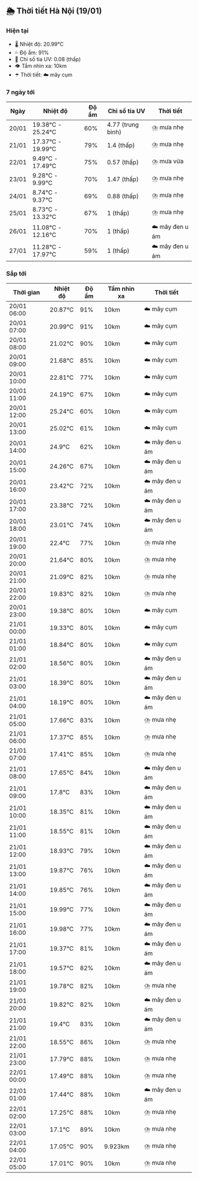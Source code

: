 ## 🌦️ Thời tiết Hà Nội (19/01)

### Hiện tại

- 🌡️ Nhiệt độ: 20.99℃
- 💦 Độ ẩm: 91%
- 🌟 Chỉ số tia UV: 0.08 (thấp)
- 👁️ Tầm nhìn xa: 10km
- ☂️ Thời tiết: ☁️ mây cụm

### 7 ngày tới

| Ngày | Nhiệt độ | Độ ẩm | Chỉ số tia UV | Thời tiết |
| --- | --- | --- | --- | --- |
| 20/01 | 19.38℃ - 25.24℃ | 60% | 4.77 (trung bình) | ⛈️ mưa nhẹ |
| 21/01 | 17.37℃ - 19.99℃ | 79% | 1.4 (thấp) | ⛈️ mưa nhẹ |
| 22/01 | 9.49℃ - 17.49℃ | 75% | 0.57 (thấp) | ⛈️ mưa vừa |
| 23/01 | 9.28℃ - 9.99℃ | 70% | 1.47 (thấp) | ⛈️ mưa nhẹ |
| 24/01 | 8.74℃ - 9.37℃ | 69% | 0.88 (thấp) | ⛈️ mưa nhẹ |
| 25/01 | 8.73℃ - 13.32℃ | 67% | 1 (thấp) | ⛈️ mưa nhẹ |
| 26/01 | 11.08℃ - 12.16℃ | 70% | 1 (thấp) | ☁️ mây đen u ám |
| 27/01 | 11.28℃ - 17.97℃ | 59% | 1 (thấp) | ☁️ mây đen u ám |

### Sắp tới

| Thời gian | Nhiệt độ | Độ ẩm | Tầm nhìn xa | Thời tiết |
| --- | --- | --- | --- | --- |
| 20/01 06:00 | 20.87℃ | 91% | 10km | ☁️ mây cụm |
| 20/01 07:00 | 20.99℃ | 91% | 10km | ☁️ mây cụm |
| 20/01 08:00 | 21.02℃ | 90% | 10km | ☁️ mây cụm |
| 20/01 09:00 | 21.68℃ | 85% | 10km | ☁️ mây cụm |
| 20/01 10:00 | 22.81℃ | 77% | 10km | ☁️ mây cụm |
| 20/01 11:00 | 24.19℃ | 67% | 10km | ☁️ mây cụm |
| 20/01 12:00 | 25.24℃ | 60% | 10km | ☁️ mây cụm |
| 20/01 13:00 | 25.02℃ | 61% | 10km | ☁️ mây cụm |
| 20/01 14:00 | 24.9℃ | 62% | 10km | ☁️ mây đen u ám |
| 20/01 15:00 | 24.26℃ | 67% | 10km | ☁️ mây đen u ám |
| 20/01 16:00 | 23.42℃ | 72% | 10km | ☁️ mây đen u ám |
| 20/01 17:00 | 23.38℃ | 72% | 10km | ☁️ mây đen u ám |
| 20/01 18:00 | 23.01℃ | 74% | 10km | ☁️ mây đen u ám |
| 20/01 19:00 | 22.4℃ | 77% | 10km | ⛈️ mưa nhẹ |
| 20/01 20:00 | 21.64℃ | 80% | 10km | ⛈️ mưa nhẹ |
| 20/01 21:00 | 21.09℃ | 82% | 10km | ⛈️ mưa nhẹ |
| 20/01 22:00 | 19.83℃ | 82% | 10km | ⛈️ mưa nhẹ |
| 20/01 23:00 | 19.38℃ | 80% | 10km | ☁️ mây cụm |
| 21/01 00:00 | 19.33℃ | 80% | 10km | ☁️ mây cụm |
| 21/01 01:00 | 18.84℃ | 80% | 10km | ☁️ mây cụm |
| 21/01 02:00 | 18.56℃ | 80% | 10km | ☁️ mây đen u ám |
| 21/01 03:00 | 18.39℃ | 80% | 10km | ☁️ mây đen u ám |
| 21/01 04:00 | 18.19℃ | 80% | 10km | ☁️ mây đen u ám |
| 21/01 05:00 | 17.66℃ | 83% | 10km | ⛈️ mưa nhẹ |
| 21/01 06:00 | 17.37℃ | 85% | 10km | ⛈️ mưa nhẹ |
| 21/01 07:00 | 17.41℃ | 85% | 10km | ⛈️ mưa nhẹ |
| 21/01 08:00 | 17.65℃ | 84% | 10km | ☁️ mây đen u ám |
| 21/01 09:00 | 17.8℃ | 83% | 10km | ☁️ mây đen u ám |
| 21/01 10:00 | 18.35℃ | 81% | 10km | ☁️ mây đen u ám |
| 21/01 11:00 | 18.55℃ | 81% | 10km | ☁️ mây đen u ám |
| 21/01 12:00 | 18.93℃ | 79% | 10km | ☁️ mây đen u ám |
| 21/01 13:00 | 19.87℃ | 76% | 10km | ☁️ mây đen u ám |
| 21/01 14:00 | 19.85℃ | 76% | 10km | ☁️ mây đen u ám |
| 21/01 15:00 | 19.99℃ | 77% | 10km | ☁️ mây đen u ám |
| 21/01 16:00 | 19.98℃ | 77% | 10km | ☁️ mây đen u ám |
| 21/01 17:00 | 19.37℃ | 81% | 10km | ☁️ mây đen u ám |
| 21/01 18:00 | 19.57℃ | 82% | 10km | ☁️ mây đen u ám |
| 21/01 19:00 | 19.78℃ | 82% | 10km | ⛈️ mưa nhẹ |
| 21/01 20:00 | 19.82℃ | 82% | 10km | ☁️ mây đen u ám |
| 21/01 21:00 | 19.4℃ | 83% | 10km | ☁️ mây đen u ám |
| 21/01 22:00 | 18.55℃ | 86% | 10km | ⛈️ mưa nhẹ |
| 21/01 23:00 | 17.79℃ | 88% | 10km | ⛈️ mưa nhẹ |
| 22/01 00:00 | 17.49℃ | 88% | 10km | ⛈️ mưa nhẹ |
| 22/01 01:00 | 17.44℃ | 88% | 10km | ☁️ mây đen u ám |
| 22/01 02:00 | 17.25℃ | 88% | 10km | ⛈️ mưa nhẹ |
| 22/01 03:00 | 17.1℃ | 89% | 10km | ⛈️ mưa nhẹ |
| 22/01 04:00 | 17.05℃ | 90% | 9.923km | ⛈️ mưa nhẹ |
| 22/01 05:00 | 17.01℃ | 90% | 10km | ⛈️ mưa nhẹ |
